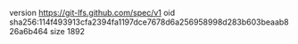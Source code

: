 version https://git-lfs.github.com/spec/v1
oid sha256:114f493913cfa2394fa1197dce7678d6a256958998d283b603beaab826a6b464
size 1892
